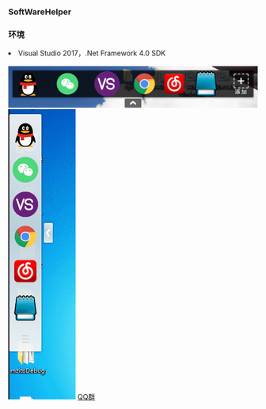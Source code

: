 <h3>SoftWareHelper</h3>
<h3>环境</h3>

<li>Visual Studio 2017，.Net Framework 4.0 SDK</li>
<br/>
<img src="/Images/2.png"/>
<img src="/Images/gif.gif"/>
<a href="tencent://message/?uin=697081020&Site=&menu=yes">QQ群</a>
